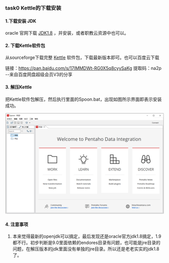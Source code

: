 ### task0 Kettle的下载安装

#### 1.下载安装 JDK
oracle 官网下载 [JDK1.8](https://download.oracle.com/otn/java/jdk/8u301-b09/d3c52aa6bfa54d3ca74e617f18309292/jdk-8u301-windows-x64.exe?AuthParam=1630918905_e6dbbfc00576b7ebdd2db47390ab4dd4) ，并安装，或者职教云资源中也可以。



#### 2. 下载Kettle软件包

从sourceforge下载完整 [Kettle](https://sourceforge.net/projects/pentaho/files/latest/download) 软件包，下载最新版本即可。也可以百度云下载

链接：https://pan.baidu.com/s/17IMMDWt-RG0X5q8cyySaKg 
提取码：na2p 
--来自百度网盘超级会员V3的分享



#### 3. 解压Kettle

把Kettle软件包解压，然后执行里面的Spoon.bat，出现如图所示界面即表示安装成功。

![img](images/1.startspoon.png)



#### 4. 注意事项

1) 本来觉得最新的openjdk可以搞定，最后发现还是oracle官方jdk1.8搞定，1.9都不行。初步判断是9.0里面依赖的endores目录有问题，也可能是jre目录的问题，在解压版本的jdk里面没有单独的jre目录。所以还是老老实实的jdk1.8了。

